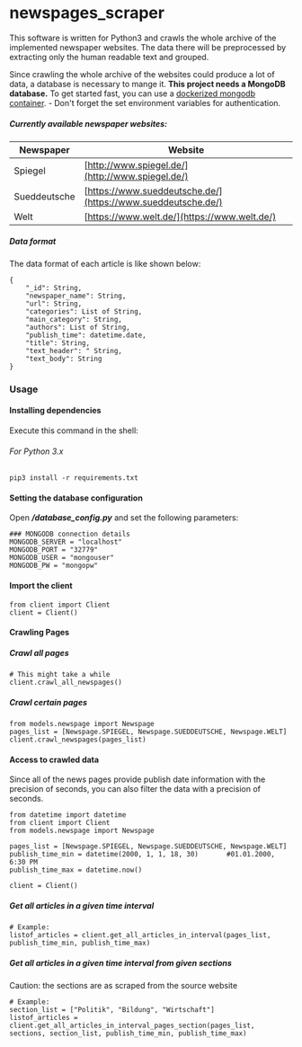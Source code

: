 # newspages_scraper

This software is written for Python3 and crawls the whole archive of the implemented newspaper websites.
The data there will be preprocessed by extracting only the human readable text and grouped.

Since crawling the whole archive of the websites could produce a lot of data, a database is necessary to mange it.
**This project needs a MongoDB database.**
To get started fast, you can use a [dockerized mongodb container](https://hub.docker.com/_/mongo?tab=description). - Don't forget the set environment variables for authentication.

##### Currently available newspaper websites:
| Newspaper      | Website                                                      |
|----------------|--------------------------------------------------------------|
|Spiegel         | [http://www.spiegel.de/](http://www.spiegel.de/)             |
|Sueddeutsche    | [https://www.sueddeutsche.de/](https://www.sueddeutsche.de/) |
|Welt            | [https://www.welt.de/](https://www.welt.de/)                 |


##### Data format
The data format of each article is like shown below:
```
{
    "_id": String,
    "newspaper_name": String,
    "url": String,
    "categories": List of String,
    "main_category": String,
    "authors": List of String,
    "publish_time": datetime.date,
    "title": String,
    "text_header": " String,
    "text_body": String
}
```

### Usage
#### Installing dependencies
Execute this command in the shell:
###### For Python 3.x
```
pip3 install -r requirements.txt
```

#### Setting the database configuration
Open **_/database_config.py_** and set the following parameters:
```
### MONGODB connection details
MONGODB_SERVER = "localhost"
MONGODB_PORT = "32779"
MONGODB_USER = "mongouser"
MONGODB_PW = "mongopw"
```

#### Import the client
```
from client import Client
client = Client()
```

#### Crawling Pages
##### Crawl all pages
```
# This might take a while
client.crawl_all_newspages()
```

##### Crawl certain pages
```
from models.newspage import Newspage
pages_list = [Newspage.SPIEGEL, Newspage.SUEDDEUTSCHE, Newspage.WELT]
client.crawl_newspages(pages_list)
```

#### Access to crawled data
Since all of the news pages provide publish date information with the precision of seconds, you can also filter the data
with a precision of seconds.
```
from datetime import datetime
from client import Client
from models.newspage import Newspage

pages_list = [Newspage.SPIEGEL, Newspage.SUEDDEUTSCHE, Newspage.WELT]
publish_time_min = datetime(2000, 1, 1, 18, 30)       #01.01.2000, 6:30 PM
publish_time_max = datetime.now()

client = Client()
```
##### Get all articles in a given time interval
```
# Example:
listof_articles = client.get_all_articles_in_interval(pages_list, publish_time_min, publish_time_max)
```

##### Get all articles in a given time interval from given sections
Caution: the sections are as scraped from the source website
```
# Example:
section_list = ["Politik", "Bildung", "Wirtschaft"]
listof_articles = client.get_all_articles_in_interval_pages_section(pages_list, sections, section_list, publish_time_min, publish_time_max)
```